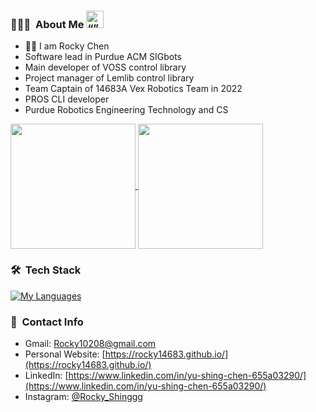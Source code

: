 
### 👨🏻‍💻 &nbsp;About Me <img src="https://user-images.githubusercontent.com/101498190/230772337-a8d01246-3361-471e-afe5-b4ca55e9e95b.gif" alt= “” width="28" height="28">
- ✋🏻 I am Rocky Chen
- Software lead in Purdue ACM SIGbots
- Main developer of VOSS control library
- Project manager of Lemlib control library
- Team Captain of 14683A Vex Robotics Team in 2022
- PROS CLI developer
- Purdue Robotics Engineering Technology and CS
<a href="https://github.com/anuraghazra/github-readme-stats">
  <img height=200 align="center" src="https://github-readme-stats.vercel.app/api/?username=Rocky14683&count_private=true&theme=radical&rank_icon=github" />
</a>
<a href="https://github.com/anuraghazra/github-readme-stats">
  <img height=200 align="center" src="https://github-readme-stats.vercel.app/api/top-langs/?username=Rocky14683&size_weight=0.4&count_weight=0.6&hide=Makefile,Tex,CSS,Javascript,SCSS,jupyter%20notebook,CMake&layout=compact&theme=radical" />
</a>

### 🛠 &nbsp;Tech Stack
[![My Languages](https://skillicons.dev/icons?i=c,cpp,rust,python,java)](https://skillicons.dev)



### 🤝 &nbsp;Contact Info
- Gmail: [Rocky10208@gmail.com](mailto:Rocky10208@gmail.com)
- Personal Website: [https://rocky14683.github.io/](https://rocky14683.github.io/)
- LinkedIn: [https://www.linkedin.com/in/yu-shing-chen-655a03290/](https://www.linkedin.com/in/yu-shing-chen-655a03290/)
- Instagram: [@Rocky_Shinggg](https://www.instagram.com/rocky_shinggg/?hl=zh-tw)
